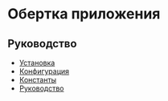 Обертка приложения
===

## Руководство

* [Установка](install.md)
* [Конфигурация](config.md)
* [Константы](const.md)
* [Руководство](guide.md)

